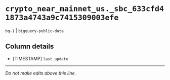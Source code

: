 # `crypto_near_mainnet_us._sbc_633cfd41873a4743a9c7415309003efe`
`bq-1` | `bigquery-public-data`

## Column details
* [TIMESTAMP] `last_update`

-------------------------------------------------------------------------------
*Do not make edits above this line.*
